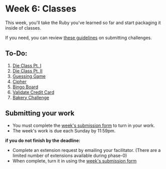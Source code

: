 # Week 6: Classes

This week, you'll take the Ruby you've learned so far and start packaging it inside of classes. 

If you need, you can review [these guidelines](https://github.com/dev-academy-phase0/phase-0-handbook/submission-guidelines) on submitting challenges.

## To-Do:

1. [Die Class Pt. I](./1-die-class) 
2. [Die Class Pt. II](./2-die-class)
3. [Guessing Game](./3-guessing-game)
4. [Cipher](./4-cipher-challenge)
5. [Bingo Board](./5-bingo-board)
6. [Validate Credit Card](./6-validate-credit-card)
7. [Bakery Challenge](./7-gps-bakery)

## Submitting your work

- You must complete the [week's submission form](http://goo.gl/forms/mAF7FVgjb1) to turn in your work.
- The week's work is due each Sunday by 11:59pm.  

**if you do not finish by the deadline:**

- Complete an extension request by emailing your facilitator. (There are a limited number of extensions available during phase-0)
- When complete, turn it in using the [week's submission form](http://goo.gl/forms/mAF7FVgjb1)
